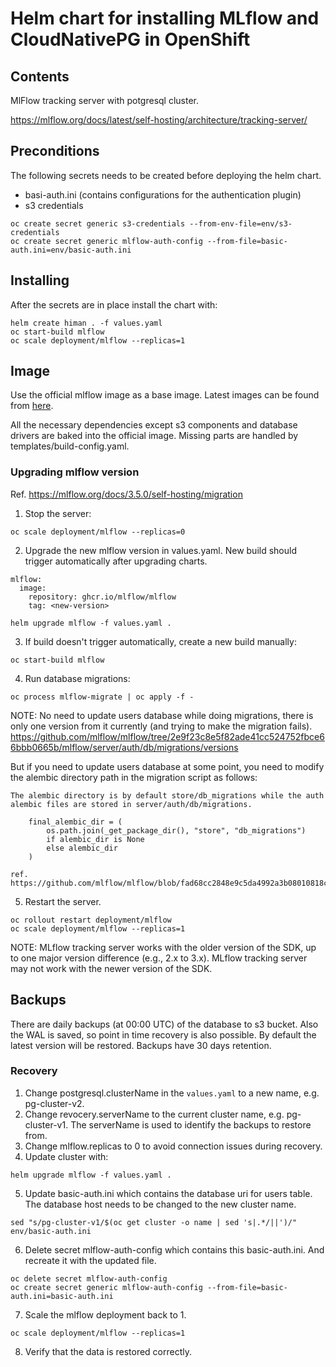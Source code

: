 
# Helm chart for installing MLflow and CloudNativePG in OpenShift

## Contents

MlFlow tracking server with potgresql cluster.

https://mlflow.org/docs/latest/self-hosting/architecture/tracking-server/

## Preconditions

The following secrets needs to be created before deploying the helm chart.

* basi-auth.ini (contains configurations for the authentication plugin)
* s3 credentials

```
oc create secret generic s3-credentials --from-env-file=env/s3-credentials
oc create secret generic mlflow-auth-config --from-file=basic-auth.ini=env/basic-auth.ini
```

## Installing

After the secrets are in place install the chart with:

```
helm create himan . -f values.yaml
oc start-build mlflow
oc scale deployment/mlflow --replicas=1
```

## Image

Use the official mlflow image as a base image. Latest images can be found from [here](https://github.com/mlflow/mlflow/pkgs/container/mlflow).

All the necessary dependencies except s3 components and database drivers are baked into the official image. Missing parts are handled by templates/build-config.yaml.

### Upgrading mlflow version

Ref. https://mlflow.org/docs/3.5.0/self-hosting/migration

1. Stop the server:
```
oc scale deployment/mlflow --replicas=0
```
2. Upgrade the new mlflow version in values.yaml. New build should trigger automatically after upgrading charts.
```
mlflow:
  image:
    repository: ghcr.io/mlflow/mlflow
    tag: <new-version>

helm upgrade mlflow -f values.yaml .
```

3. If build doesn't trigger automatically, create a new build manually:
```
oc start-build mlflow
```

4. Run database migrations:
```
oc process mlflow-migrate | oc apply -f -
```

NOTE:
No need to update users database while doing migrations, there is only one version from it currently (and trying to make the migration fails).
https://github.com/mlflow/mlflow/tree/2e9f23c8e5f82ade41cc524752fbce66bbb0665b/mlflow/server/auth/db/migrations/versions

But if you need to update users database at some point, you need to modify the alembic directory path in the migration script as follows:
```
The alembic directory is by default store/db_migrations while the auth alembic files are stored in server/auth/db/migrations.

    final_alembic_dir = (
        os.path.join(_get_package_dir(), "store", "db_migrations")
        if alembic_dir is None
        else alembic_dir
    )

ref. https://github.com/mlflow/mlflow/blob/fad68cc2848e9c5da4992a3b08010818cf6d365f/mlflow/store/db/utils.py#L201
```

5. Restart the server.
```
oc rollout restart deployment/mlflow
oc scale deployment/mlflow --replicas=1
```

NOTE: 
MLflow tracking server works with the older version of the SDK, up to one major version difference (e.g., 2.x to 3.x).
MLflow tracking server may not work with the newer version of the SDK.


## Backups

There are daily backups (at 00:00 UTC) of the database to s3 bucket. Also the WAL is saved, so point in time recovery is also possible. 
By default the latest version will be restored. Backups have 30 days retention.

### Recovery

1. Change postgresql.clusterName in the `values.yaml` to a new name, e.g. pg-cluster-v2. 
2. Change revocery.serverName to the current cluster name, e.g. pg-cluster-v1. The serverName is used to identify the backups to restore from.
3. Change mlflow.replicas to 0 to avoid connection issues during recovery.
4. Update cluster with:
```
helm upgrade mlflow -f values.yaml .
```
5. Update basic-auth.ini which contains the database uri for users table. The database host needs to be changed to the new cluster name.
```
sed "s/pg-cluster-v1/$(oc get cluster -o name | sed 's|.*/||')/" env/basic-auth.ini
```
6. Delete secret mlflow-auth-config which contains this basic-auth.ini. And recreate it with the updated file.
```
oc delete secret mlflow-auth-config
oc create secret generic mlflow-auth-config --from-file=basic-auth.ini=basic-auth.ini
```
7. Scale the mlflow deployment back to 1.
```
oc scale deployment/mlflow --replicas=1
```
8. Verify that the data is restored correctly.

